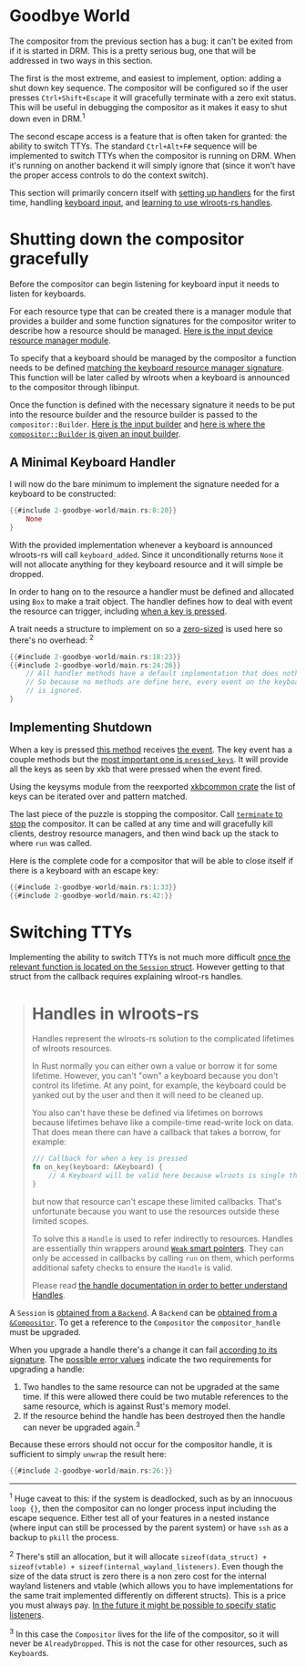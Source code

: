 # Goodbye World
The compositor from the previous section has a bug\: it can't be exited from if it is started in DRM. This is a pretty serious bug, one that will be addressed in two ways in this section.

The first is the most extreme, and easiest to implement, option: adding a shut down key sequence. The compositor will be configured so if the user presses `Ctrl+Shift+Escape` it will gracefully terminate with a zero exit status. This will be useful in debugging the compositor as it makes it easy to shut down even in DRM.<sup>1</sup>

The second escape access is a feature that is often taken for granted: the ability to switch TTYs. The standard `Ctrl+Alt+F#` sequence will be implemented to switch TTYs when the compositor is running on DRM. When it's running on another backend it will simply ignore that (since it won't have the proper access controls to do the context switch).

This section will primarily concern itself with [setting up handlers](http://way-cooler.org/docs/wlroots/input/keyboard/trait.Handler.html) for the first time, handling [keyboard input](http://way-cooler.org/docs/wlroots/input/keyboard/event/struct.Key.html), and [learning to use wlroots-rs handles](http://way-cooler.org/docs/wlroots/utils/struct.Handle.html).


# Shutting down the compositor gracefully
Before the compositor can begin listening for keyboard input it needs to listen for keyboards.

For each resource type that can be created there is a manager module that provides a builder and some function signatures for the compositor writer to describe how a resource should be managed. [Here is the input device resource manager module](http://way-cooler.org/docs/wlroots/input/manager/index.html).

To specify that a keyboard should be managed by the compositor a function needs to be defined [matching the keyboard resource manager signature](http://way-cooler.org/docs/wlroots/input/manager/type.KeyboardAdded.html). This function will be later called by wlroots when a keyboard is announced to the compositor through libinput.

Once the function is defined with the necessary signature it needs to be put into the resource builder and the resource builder is passed to the `compositor::Builder`. [Here is the input builder](http://way-cooler.org/docs/wlroots/input/manager/struct.Builder.html) and [here is where the `compositor::Builder` is given an input builder](http://way-cooler.org/docs/wlroots/compositor/struct.Builder.html#method.input_manager).

## A Minimal Keyboard Handler

I will now do the bare minimum to implement the signature needed for a keyboard to be constructed:

```rust
{{#include 2-goodbye-world/main.rs:8:20}}
    None
}
```

With the provided implementation whenever a keyboard is announced wlroots-rs will call `keyboard_added`. Since it unconditionally returns `None` it will not allocate anything for they keyboard resource and it will simple be dropped.

In order to hang on to the resource a handler must be defined and allocated using `Box` to make a trait object. The handler defines how to deal with event the resource can trigger, including [when a key is pressed](http://way-cooler.org/docs/wlroots/input/keyboard/trait.Handler.html#method.on_key).

A trait needs a structure to implement on so a [zero-sized](https://doc.rust-lang.org/nomicon/exotic-sizes.html) is used here so there's no overhead: <sup>2</sup>

```rust
{{#include 2-goodbye-world/main.rs:18:23}}
{{#include 2-goodbye-world/main.rs:24:26}}
    // All handler methods have a default implementation that does nothing
    // So because no methods are define here, every event on the keyboard
    // is ignored.
}
```

## Implementing Shutdown
When a key is pressed [this method](http://way-cooler.org/docs/wlroots/input/keyboard/trait.Handler.html#method.on_key) receives [the event](http://way-cooler.org/docs/wlroots/input/keyboard/event/struct.Key.html). The key event has a couple methods but the [most important one is `pressed_keys`](http://way-cooler.org/docs/wlroots/input/keyboard/event/struct.Key.html#method.pressed_keys). It will provide all the keys as seen by xkb that were pressed when the event fired.

Using the keysyms module from the reexported [xkbcommon crate](https://crates.io/crates/xkbcommon) the list of keys can be iterated over and pattern matched.

The last piece of the puzzle is stopping the compositor. Call [`terminate` to stop](http://way-cooler.org/docs/wlroots/compositor/fn.terminate.html) the compositor. It can be called at any time and will gracefully kill clients, destroy resource managers, and then wind back up the stack to where `run` was called.

Here is the complete code for a compositor that will be able to close itself if there is a keyboard with an escape key:

``` rust
{{#include 2-goodbye-world/main.rs:1:33}}
{{#include 2-goodbye-world/main.rs:42:}}
```

# Switching TTYs
Implementing the ability to switch TTYs is not much more difficult [once the relevant function is located on the `Session` struct](http://way-cooler.org/docs/wlroots/backend/struct.Session.html#method.change_vt). However getting to that struct from the callback requires explaining wlroot-rs handles.

> # Handles in wlroots-rs
> Handles represent the wlroots-rs solution to the complicated lifetimes of wlroots resources.
>
> In Rust normally you can either own a value or borrow it for some lifetime. However, you can't
> "own" a keyboard because you don't control its lifetime. At any point, for example, the keyboard
> could be yanked out by the user and then it will need to be cleaned up.
>
> You also can't have these be defined via lifetimes on borrows because lifetimes behave like a
> compile-time read-write lock on data. That does mean there can have a callback that takes a borrow, for example:
> ```rust
> /// Callback for when a key is pressed
> fn on_key(keyboard: &Keyboard) {
>     // A Keyboard will be valid here because wlroots is single threaded.
> }
> ```
>
> but now that resource can't escape these limited callbacks. That's unfortunate because you want to use the resources
> outside these limited scopes.
>
> To solve this a `Handle` is used to refer indirectly to resources. Handles are essentially thin wrappers around 
> [`Weak` smart pointers](https://doc.rust-lang.org/std/rc/struct.Weak.html). They can only be accessed in 
> callbacks by calling `run` on them, which performs additional safety checks to ensure the `Handle` is valid.
>
> Please read [the handle documentation in order to better understand Handles](http://way-cooler.org/docs/wlroots/utils/struct.Handle.html).

A `Session` is [obtained from a `Backend`](http://way-cooler.org/docs/wlroots/backend/enum.Backend.html#method.get_session). A `Backend` can be [obtained from a `&Compositor`](http://way-cooler.org/docs/wlroots/compositor/struct.Compositor.html#method.backend). To get a reference to the `Compositor` the `compositor_handle` must be upgraded.

When you upgrade a handle there's a change it can fail [according to its signature](http://way-cooler.org/docs/wlroots/utils/struct.Handle.html#method.run). The [possible error values](http://way-cooler.org/docs/wlroots/utils/enum.HandleErr.html) indicate the two requirements for upgrading a handle:

1. Two handles to the same resource can not be upgraded at the same time. If this were allowed there could be two mutable references to the same resource, which is against Rust's memory model.
2. If the resource behind the handle has been destroyed then the handle can never be upgraded again.<sup>3</sup>


Because these errors should not occur for the compositor handle, it is sufficient to simply `unwrap` the result here:

```rust
{{#include 2-goodbye-world/main.rs:26:}}
```

---
<sup>1</sup> Huge caveat to this: if the system is deadlocked, such as by an innocuous `loop {}`, then the compositor can no longer process input including the escape sequence. Either test all of your features in a nested instance (where input can still be processed by the parent system) or have `ssh` as a backup to `pkill` the process.

<sup>2</sup> There's still an allocation, but it will allocate `sizeof(data_struct) + sizeof(vtable) + sizeof(internal_wayland_listeners)`. Even though the size of the data struct is zero there is a non zero cost for the internal wayland listeners and vtable (which allows you to have implementations for the same trait implemented differently on different structs). This is a price you must always pay. [In the future it might be possible to specify static listeners](https://github.com/swaywm/wlroots-rs/issues/238).

<sup>3</sup> In this case the `Compositor` lives for the life of the compositor, so it will never be `AlreadyDropped`. This is not the case for other resources, such as `Keyboard`s.
